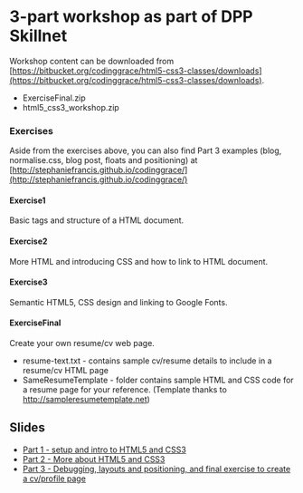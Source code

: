 #  3-part workshop as part of DPP Skillnet

Workshop content can be downloaded from [https://bitbucket.org/codinggrace/html5-css3-classes/downloads](https://bitbucket.org/codinggrace/html5-css3-classes/downloads).

* ExerciseFinal.zip
* html5_css3_workshop.zip

### Exercises

Aside from the exercises above, you can also find Part 3 examples (blog, normalise.css, blog post, floats and positioning) at [http://stephaniefrancis.github.io/codinggrace/](http://stephaniefrancis.github.io/codinggrace/)

#### Exercise1
Basic tags and structure of a HTML document.

#### Exercise2
More HTML and introducing CSS and how to link to HTML document.

#### Exercise3
Semantic HTML5, CSS design and linking to Google Fonts.

#### ExerciseFinal
Create your own resume/cv web page.

* resume-text.txt - contains sample cv/resume details to include in a resume/cv HTML page
* SameResumeTemplate - folder contains sample HTML and CSS code for a resume page for your reference. (Template thanks to http://sampleresumetemplate.net)

## Slides
* [Part 1 - setup and intro to HTML5 and CSS3](http://bit.ly/1Gx2RIE)
* [Part 2 - More about HTML5 and CSS3](http://bit.ly/1Hnhtt5)
* [Part 3 - Debugging, layouts and positioning, and final exercise to create a cv/profile page](http://bit.ly/1f5y0XH)